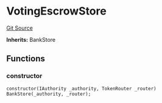 # VotingEscrowStore
[Git Source](https://github.com/GMX-Blueberry-Club/puppet-contracts/blob/5895883d384bd97e4c9ce86357488a3f0b4cf07b/src/tokenomics/VotingEscrowStore.sol)

**Inherits:**
BankStore


## Functions
### constructor


```solidity
constructor(IAuthority _authority, TokenRouter _router) BankStore(_authority, _router);
```

